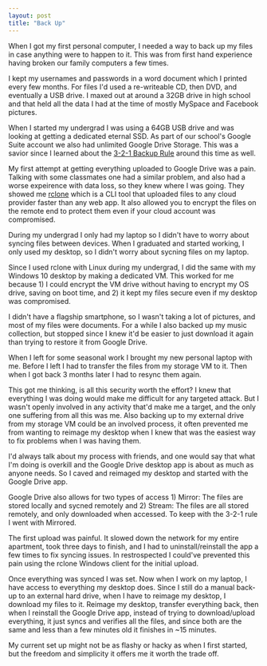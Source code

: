 ```yaml
---
layout: post
title: "Back Up"
---
```


When I got my first personal computer, I needed a way to back up my files in case anything were to happen to it. This was from first hand experience having broken our family computers a few times.

I kept my usernames and passwords in a word document which I printed every few months. For files I'd used a re-writeable CD, then DVD, and eventually a USB drive. I maxed out at around a 32GB drive in high school and that held all the data I had at the time of mostly MySpace and Facebook pictures.

When I started my undergrad I was using a 64GB USB drive and was looking at getting a dedicated eternal SSD. As part of our school's Google Suite account we also had unlimited Google Drive Storage. This was a savior since I learned about the [3-2-1 Backup Rule](https://www.nakivo.com/blog/3-2-1-backup-rule-efficient-data-protection-strategy/) around this time as well.

My first attempt at getting everything uploaded to Google Drive was a pain. Talking with some classmates one had a similar problem, and also had a worse expeirence with data loss, so they knew where I was going. They showed me [rclone](https://rclone.org/) which is a CLI tool that uploaded files to any cloud provider faster than any web app. It also allowed you to encrypt the files on the remote end to protect them even if your cloud account was compromised.

During my undergrad I only had my laptop so I didn't have to worry about syncing files between devices. When I graduated and started working, I only used my desktop, so I didn't worry about sycning files on my laptop. 

Since I used rclone with Linux during my undergrad, I did the same with my Windows 10 desktop by making a dedicated VM. This worked for me because 1) I could encrypt the VM drive without having to encrypt my OS drive, saving on boot time, and 2) it kept my files secure even if my desktop was compromised.

I didn't have a flagship smartphone, so I wasn't taking a lot of pictures, and most of my files were documents. For a while I also backed up my music collection, but stopped since I knew it'd be easier to just download it again than trying to restore it from Google Drive.

When I left for some seasonal work I brought my new personal laptop with me. Before I left I had to transfer the files from my storage VM to it. Then when I got back 3 months later I had to resync them again.

This got me thinking, is all this security worth the effort? I knew that everything I was doing would make me difficult for any targeted attack. But I wasn't openly involved in any activity that'd make me a target, and the only one suffering from all this was me. Also backing up to my external drive from my storage VM could be an involved process, it often prevented me from wanting to reimage my desktop when I knew that was the easiest way to fix problems when I was having them.

I'd always talk about my process with friends, and one would say that what I'm doing is overkill and the Google Drive desktop app is about as much as anyone needs. So I caved and reimaged my desktop and started with the Google Drive app.

Google Drive also allows for two types of access 1) Mirror: The files are stored locally and sycned remotely and 2) Stream: The files are all stored remotely, and only downloaded when accessed. To keep with the 3-2-1 rule I went with Mirrored.

The first upload was painful. It slowed down the network for my entire apartment, took three days to finish, and I had to uninstall/reinstall the app a few times to fix syncing issues. In restrospected I could've prevented this pain using the rclone Windows client for the initial upload. 

Once everything was synced I was set. Now when I work on my laptop, I have access to everything my desktop does. Since I still do a manual back-up to an external hard drive, when I have to reimage my desktop, I download my files to it. Reimage my desktop, transfer everything back, then when I reinstall the Google Drive app, instead of trying to download/upload everything, it just syncs and verifies all the files, and since both are the same and less than a few minutes old it finishes in ~15 minutes.

My current set up might not be as flashy or hacky as when I first started, but the freedom and simplicity it offers me it worth the trade off.